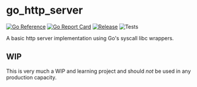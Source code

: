 # go_http_server
[![Go Reference](https://pkg.go.dev/badge/github.com/ale8k/go_http_server.svg)](https://pkg.go.dev/github.com/ale8k/go_http_server)
[![Go Report Card](https://goreportcard.com/badge/github.com/ale8k/go_http_server)](https://goreportcard.com/report/github.com/ale8k/go_http_server)
[![Release](https://img.shields.io/github/release/golang-standards/project-layout.svg?style=flat-square)](https://github.com/ale8k/go_http_server/releases/latest)
![Tests](https://github.com/github/ale8k/go_http_server/actions/workflows/main.yml/badge.svg)

A basic http server implementation using Go's syscall libc wrappers.

## WIP
This is very much a WIP and learning project and should *not* be used in any production capacity.